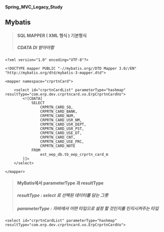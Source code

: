 #### Spring_MVC_Legacy_Study

## Mybatis
>  #### SQL MAPPER ( XML 형식 ) 기본형식
>  ##### CDATA DI 받아야함
```
<?xml version="1.0" encoding="UTF-8"?>

<!DOCTYPE mapper PUBLIC "-//mybatis.org//DTD Mapper 3.0//EN" "http://mybatis.org/dtd/mybatis-3-mapper.dtd">

<mapper namespace="crprtnCard">

    <select id="crprtnCardList" parameterType="hashmap" resultType="com.erp.dev.crprtncard.vo.ErpCrprtnCardVo">
        <![CDATA[
	        SELECT
	        	CRPRTN_CARD_SQ,
				CRPRTN_CARD_BANK,
				CRPRTN_CARD_NUM,
				CRPRTN_CARD_USR_NM,
				CRPRTN_CARD_USR_DEPT,
				CRPRTN_CARD_USR_PST,
				CRPRTN_CARD_USE_DT,
				CRPRTN_CARD_CNT,
				CRPRTN_CARD_USE_PRC,
				CRPRTN_CARD_NOTE
	        FROM 
	        	est_eep_db.tb_eep_crprtn_card_m
        ]]>
    </select>

</mapper>

```
>  #### MyBatis에서 parameterType 과 resultType
>  ##### resultType : select 로 선택된 데이터를 담는 그릇
>  ##### parameterType : 자바에서 어떤 타입으로 설정 할 것인지를 인지시켜주는 타입
```
<select id="crprtnCardList" parameterType="hashmap" resultType="com.erp.dev.crprtncard.vo.ErpCrprtnCardVo">
```

